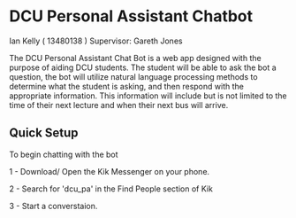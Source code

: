# DCU Personal Assistant Chatbot

Ian Kelly ( 13480138 )
Supervisor: Gareth Jones

The DCU Personal Assistant Chat Bot is a web app designed with the purpose of aiding DCU students. The student will be able to ask the bot a question, the bot will utilize natural language processing methods to determine what the student is asking, and then respond with the appropriate information. This information will include but is not limited to the time of their next lecture and when their next bus will arrive.

## Quick Setup

To begin chatting with the bot

1 - Download/ Open the Kik Messenger on your phone.

2 - Search for 'dcu_pa' in the Find People section of Kik

3 - Start a converstaion.

